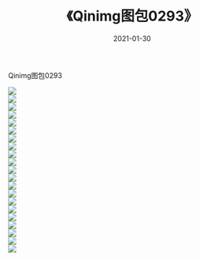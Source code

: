﻿---
layout: post
title:  《Qinimg图包0293》
date:   2021-01-30
img: http://imgx.orgx.ga/Qinimg图包/Qinimg图包0293/000.jpg
categories: [美女, 清纯, 唯美]
---

Qinimg图包0293

 ![](http://imgx.orgx.ga/Qinimg图包/Qinimg图包0293/001.jpg) <br>![](http://imgx.orgx.ga/Qinimg图包/Qinimg图包0293/002.jpg) <br>![](http://imgx.orgx.ga/Qinimg图包/Qinimg图包0293/003.jpg) <br>![](http://imgx.orgx.ga/Qinimg图包/Qinimg图包0293/004.jpg) <br>![](http://imgx.orgx.ga/Qinimg图包/Qinimg图包0293/005.jpg) <br>![](http://imgx.orgx.ga/Qinimg图包/Qinimg图包0293/006.jpg) <br>![](http://imgx.orgx.ga/Qinimg图包/Qinimg图包0293/007.jpg) <br>![](http://imgx.orgx.ga/Qinimg图包/Qinimg图包0293/008.jpg) <br>![](http://imgx.orgx.ga/Qinimg图包/Qinimg图包0293/009.jpg) <br>![](http://imgx.orgx.ga/Qinimg图包/Qinimg图包0293/010.jpg) <br>![](http://imgx.orgx.ga/Qinimg图包/Qinimg图包0293/011.jpg) <br>![](http://imgx.orgx.ga/Qinimg图包/Qinimg图包0293/012.jpg) <br>![](http://imgx.orgx.ga/Qinimg图包/Qinimg图包0293/013.jpg) <br>![](http://imgx.orgx.ga/Qinimg图包/Qinimg图包0293/014.jpg) <br>![](http://imgx.orgx.ga/Qinimg图包/Qinimg图包0293/015.jpg) <br>![](http://imgx.orgx.ga/Qinimg图包/Qinimg图包0293/016.jpg) <br>![](http://imgx.orgx.ga/Qinimg图包/Qinimg图包0293/017.jpg) <br>![](http://imgx.orgx.ga/Qinimg图包/Qinimg图包0293/018.jpg) <br>![](http://imgx.orgx.ga/Qinimg图包/Qinimg图包0293/019.jpg) <br>![](http://imgx.orgx.ga/Qinimg图包/Qinimg图包0293/020.jpg) <br>![](http://imgx.orgx.ga/Qinimg图包/Qinimg图包0293/021.jpg) <br>